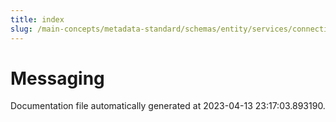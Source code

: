 ```yaml
---
title: index
slug: /main-concepts/metadata-standard/schemas/entity/services/connections/messaging
---
```


# Messaging

Documentation file automatically generated at 2023-04-13 23:17:03.893190.
